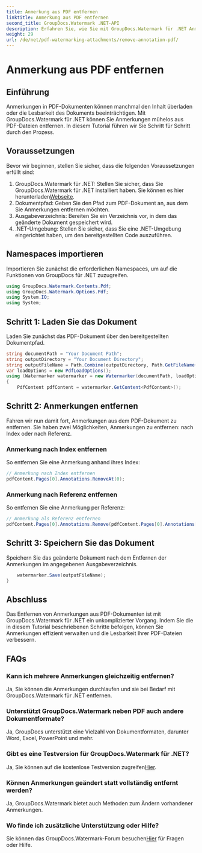 ```yaml
---
title: Anmerkung aus PDF entfernen
linktitle: Anmerkung aus PDF entfernen
second_title: GroupDocs.Watermark .NET-API
description: Erfahren Sie, wie Sie mit GroupDocs.Watermark für .NET Anmerkungen aus PDFs entfernen. Verbessern Sie mühelos die Lesbarkeit von Dokumenten.
weight: 29
url: /de/net/pdf-watermarking-attachments/remove-annotation-pdf/
---
```


# Anmerkung aus PDF entfernen

## Einführung
Anmerkungen in PDF-Dokumenten können manchmal den Inhalt überladen oder die Lesbarkeit des Dokuments beeinträchtigen. Mit GroupDocs.Watermark für .NET können Sie Anmerkungen mühelos aus PDF-Dateien entfernen. In diesem Tutorial führen wir Sie Schritt für Schritt durch den Prozess.
## Voraussetzungen
Bevor wir beginnen, stellen Sie sicher, dass die folgenden Voraussetzungen erfüllt sind:
1.  GroupDocs.Watermark für .NET: Stellen Sie sicher, dass Sie GroupDocs.Watermark für .NET installiert haben. Sie können es hier herunterladen[Webseite](https://releases.groupdocs.com/Watermark/net/).
2. Dokumentpfad: Geben Sie den Pfad zum PDF-Dokument an, aus dem Sie Anmerkungen entfernen möchten.
3. Ausgabeverzeichnis: Bereiten Sie ein Verzeichnis vor, in dem das geänderte Dokument gespeichert wird.
4. .NET-Umgebung: Stellen Sie sicher, dass Sie eine .NET-Umgebung eingerichtet haben, um den bereitgestellten Code auszuführen.

## Namespaces importieren
Importieren Sie zunächst die erforderlichen Namespaces, um auf die Funktionen von GroupDocs für .NET zuzugreifen.
```csharp
using GroupDocs.Watermark.Contents.Pdf;
using GroupDocs.Watermark.Options.Pdf;
using System.IO;
using System;
```
## Schritt 1: Laden Sie das Dokument
Laden Sie zunächst das PDF-Dokument über den bereitgestellten Dokumentpfad.
```csharp
string documentPath = "Your Document Path";
string outputDirectory = "Your Document Directory";
string outputFileName = Path.Combine(outputDirectory, Path.GetFileName(documentPath));
var loadOptions = new PdfLoadOptions();
using (Watermarker watermarker = new Watermarker(documentPath, loadOptions))
{
    PdfContent pdfContent = watermarker.GetContent<PdfContent>();
```
## Schritt 2: Anmerkungen entfernen
Fahren wir nun damit fort, Anmerkungen aus dem PDF-Dokument zu entfernen. Sie haben zwei Möglichkeiten, Anmerkungen zu entfernen: nach Index oder nach Referenz.
### Anmerkung nach Index entfernen
So entfernen Sie eine Anmerkung anhand ihres Index:
```csharp
// Anmerkung nach Index entfernen
pdfContent.Pages[0].Annotations.RemoveAt(0);
```
### Anmerkung nach Referenz entfernen
So entfernen Sie eine Anmerkung per Referenz:
```csharp
// Anmerkung als Referenz entfernen
pdfContent.Pages[0].Annotations.Remove(pdfContent.Pages[0].Annotations[0]);
```
## Schritt 3: Speichern Sie das Dokument
Speichern Sie das geänderte Dokument nach dem Entfernen der Anmerkungen im angegebenen Ausgabeverzeichnis.
```csharp
    watermarker.Save(outputFileName);
}
```

## Abschluss
Das Entfernen von Anmerkungen aus PDF-Dokumenten ist mit GroupDocs.Watermark für .NET ein unkomplizierter Vorgang. Indem Sie die in diesem Tutorial beschriebenen Schritte befolgen, können Sie Anmerkungen effizient verwalten und die Lesbarkeit Ihrer PDF-Dateien verbessern.
## FAQs
### Kann ich mehrere Anmerkungen gleichzeitig entfernen?
Ja, Sie können die Anmerkungen durchlaufen und sie bei Bedarf mit GroupDocs.Watermark für .NET entfernen.
### Unterstützt GroupDocs.Watermark neben PDF auch andere Dokumentformate?
Ja, GroupDocs unterstützt eine Vielzahl von Dokumentformaten, darunter Word, Excel, PowerPoint und mehr.
### Gibt es eine Testversion für GroupDocs.Watermark für .NET?
 Ja, Sie können auf die kostenlose Testversion zugreifen[Hier](https://releases.groupdocs.com/).
### Können Anmerkungen geändert statt vollständig entfernt werden?
Ja, GroupDocs.Watermark bietet auch Methoden zum Ändern vorhandener Anmerkungen.
### Wo finde ich zusätzliche Unterstützung oder Hilfe?
 Sie können das GroupDocs.Watermark-Forum besuchen[Hier](https://forum.groupdocs.com/c/watermark/19) für Fragen oder Hilfe.